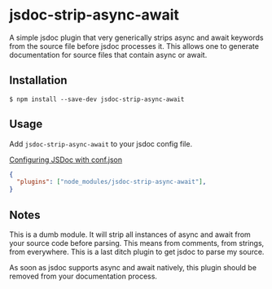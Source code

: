 # jsdoc-strip-async-await

A simple jsdoc plugin that very generically strips async and await keywords
from the source file before jsdoc processes it. This allows one to generate
documentation for source files that contain async or await.

## Installation

```shell
$ npm install --save-dev jsdoc-strip-async-await
```

## Usage

Add `jsdoc-strip-async-await` to your jsdoc config file.

[Configuring JSDoc with conf.json](http://usejsdoc.org/about-configuring-jsdoc.html)
```json
{
  "plugins": ["node_modules/jsdoc-strip-async-await"],
}
```

## Notes

This is a dumb module. It will strip all instances of async and await from
your source code before parsing. This means from comments, from strings,
from everywhere. This is a last ditch plugin to get jsdoc to parse my source.

As soon as jsdoc supports async and await natively, this plugin should be removed
from your documentation process.
